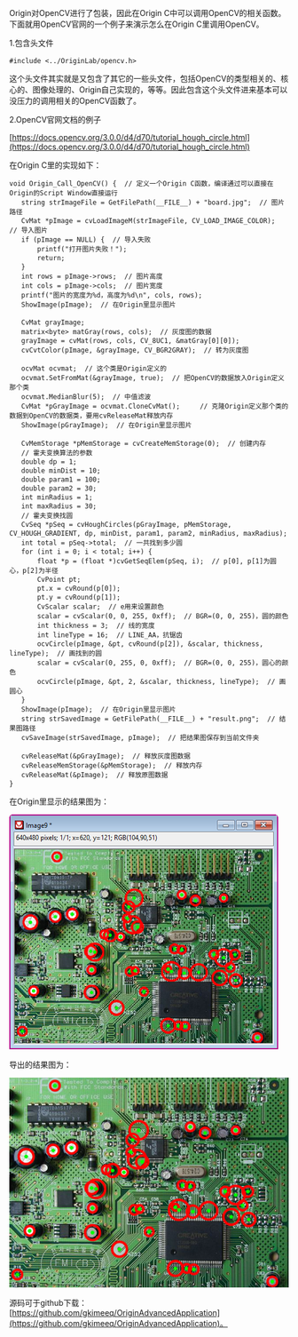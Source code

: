 Origin对OpenCV进行了包装，因此在Origin C中可以调用OpenCV的相关函数。下面就用OpenCV官网的一个例子来演示怎么在Origin C里调用OpenCV。

1.包含头文件

```
#include <../OriginLab/opencv.h>
```

这个头文件其实就是又包含了其它的一些头文件，包括OpenCV的类型相关的、核心的、图像处理的、Origin自己实现的，等等。因此包含这个头文件进来基本可以没压力的调用相关的OpenCV函数了。

2.OpenCV官网文档的例子

[https://docs.opencv.org/3.0.0/d4/d70/tutorial_hough_circle.html](https://docs.opencv.org/3.0.0/d4/d70/tutorial_hough_circle.html)

在Origin C里的实现如下：

 ```
void Origin_Call_OpenCV() {  // 定义一个Origin C函数，编译通过可以直接在Origin的Script Window直接运行
	string strImageFile = GetFilePath(__FILE__) + "board.jpg";  // 图片路径
	CvMat *pImage = cvLoadImageM(strImageFile, CV_LOAD_IMAGE_COLOR);  // 导入图片
	if (pImage == NULL) {  // 导入失败
		printf("打开图片失败！");
		return;
	}
	int rows = pImage->rows;  // 图片高度
	int cols = pImage->cols;  // 图片宽度
	printf("图片的宽度为%d，高度为%d\n", cols, rows);
	ShowImage(pImage);  // 在Origin里显示图片
	
	CvMat grayImage;
	matrix<byte> matGray(rows, cols);  // 灰度图的数据
	grayImage = cvMat(rows, cols, CV_8UC1, &matGray[0][0]);
	cvCvtColor(pImage, &grayImage, CV_BGR2GRAY);  // 转为灰度图
	
	ocvMat ocvmat;  // 这个类是Origin定义的
	ocvmat.SetFromMat(&grayImage, true);  // 把OpenCV的数据放入Origin定义那个类
	ocvmat.MedianBlur(5);  // 中值滤波
	CvMat *pGrayImage = ocvmat.CloneCvMat();     // 克隆Origin定义那个类的数据到OpenCV的数据类，要用cvReleaseMat释放内存
	ShowImage(pGrayImage);  // 在Origin里显示图片
	
	CvMemStorage *pMemStorage = cvCreateMemStorage(0);  // 创建内存
	// 霍夫变换算法的参数
	double dp = 1;
	double minDist = 10;
	double param1 = 100;
	double param2 = 30;
	int minRadius = 1;
	int maxRadius = 30;
	// 霍夫变换找圆
	CvSeq *pSeq = cvHoughCircles(pGrayImage, pMemStorage, CV_HOUGH_GRADIENT, dp, minDist, param1, param2, minRadius, maxRadius);
	int total = pSeq->total;  // 一共找到多少圆
	for (int i = 0; i < total; i++) {
		float *p = (float *)cvGetSeqElem(pSeq, i);  // p[0], p[1]为圆心，p[2]为半径
		CvPoint pt;
		pt.x = cvRound(p[0]);
		pt.y = cvRound(p[1]);
		CvScalar scalar;  // e用来设置颜色
		scalar = cvScalar(0, 0, 255, 0xff);  // BGR=(0, 0, 255)，圆的颜色
		int thickness = 3;  // 线的宽度
		int lineType = 16;  // LINE_AA，抗锯齿
		ocvCircle(pImage, &pt, cvRound(p[2]), &scalar, thickness, lineType);  // 画找到的圆
		scalar = cvScalar(0, 255, 0, 0xff);  // BGR=(0, 0, 255)，圆心的颜色
		ocvCircle(pImage, &pt, 2, &scalar, thickness, lineType);  // 画圆心
	}
	ShowImage(pImage);  // 在Origin里显示图片
	string strSavedImage = GetFilePath(__FILE__) + "result.png";  // 结果图路径
	cvSaveImage(strSavedImage, pImage);  // 把结果图保存到当前文件夹
	
	cvReleaseMat(&pGrayImage);  // 释放灰度图数据
	cvReleaseMemStorage(&pMemStorage);  // 释放内存
	cvReleaseMat(&pImage);  // 释放原图数据
}
```

在Origin里显示的结果图为：

![Origin里显示的结果图](result_image_window.png)

导出的结果图为：

![导出的结果图](result.png)

源码可于github下载：[https://github.com/gkimeeq/OriginAdvancedApplication](https://github.com/gkimeeq/OriginAdvancedApplication)。
